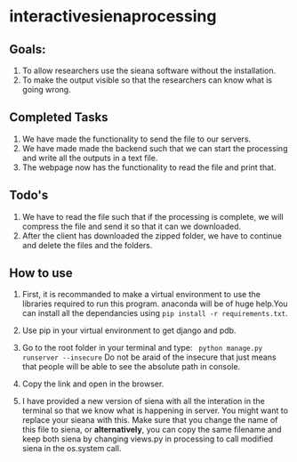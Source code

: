 # interactivesienaprocessing

## Goals:
1. To allow researchers use the sieana software without the installation.
2. To make the output visible so that the researchers can know what is going wrong.

## Completed Tasks
1. We have made the functionality to send the file to our servers. 
2. We have made made the backend such that we can start the processing and write all the outputs in a text file.
3. The webpage now has the functionality to read the file and print that.

## Todo's

1. We have to read the file such that if the processing is complete, we will compress the file and send it  so that it can we downloaded. 
2. After the client has downloaded the zipped folder, we have to continue and delete the files and the folders. 

## How to use

1. First, it is recommanded to make a virtual environment to use the libraries required to run this program.
  anaconda will be of huge help.You can install all the dependancies using ```pip install -r requirements.txt```.

2. Use pip in your virtual environment to get django and pdb.

3. Go to the root folder in your terminal and type:
    ``` python manage.py runserver --insecure```
    Do not be araid of the insecure that just means that people will be able to see the absolute path in console.
4. Copy the link and open in the browser.

5. I have provided a new version of siena with all the interation in the terminal so that we know what is happening in server. You might      want to replace your sieana with this. Make sure that you change the name of this file to siena, or **alternatively**, you can copy the    same filename and keep both siena by changing views.py in processing to call modified siena in the os.system call.
